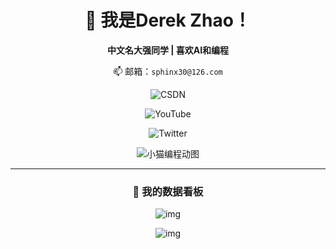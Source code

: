 <div id="img"align=center>
  
# 🌟 我是Derek Zhao！  

**中文名大强同学 | 喜欢AI和编程**  

📫 邮箱：`sphinx30@126.com`  


![CSDN](https://img.shields.io/badge/📖_CSDN博客-FF4D4D?style=flat-square&logo=csdn)

![YouTube](https://img.shields.io/badge/🎬_YouTube-FF0000?style=flat-square&logo=youtube)

![Twitter](https://img.shields.io/badge/🐦_Twitter-1DA1F2?style=flat-square&logo=twitter)

![小猫编程动图](https://mmbiz.qpic.cn/mmbiz_gif/gz2sdHyQbaZc0dIlEbMqjanFnBSmeLcww0YAecX8fuicqdUW4goZhMlKxhdaNzMDA9XgZD5CfffmqsEqkUibrySA/640?wx_fmt=gif&from=appmsg)

---


### 📲 我的数据看板

![img](https://github-readme-stats.vercel.app/api?username=dqtx760&show_icons=true&theme=candy)

 ![img](https://github-readme-streak-stats.herokuapp.com/?user=dqtx760&theme=radical)



